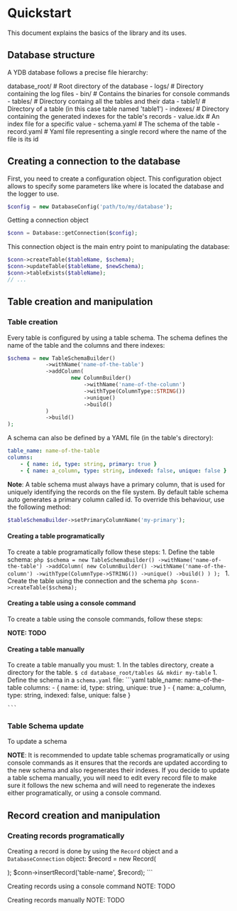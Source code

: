 # Quickstart
This document explains the basics of the library and its uses.

## Database structure
A YDB database follows a precise file hierarchy:

database_root/              # Root directory of the database
    - logs/                 # Directory containing the log files
    - bin/                  # Contains the binaries for console commands
    - tables/               # Directory containg all the tables and their data
        - table1/           # Directory of a table (in this case table named 'table1')
            - indexes/      # Directory containing the generated indexes for the table's records
                - value.idx # An index file for a specific value
            - schema.yaml   # The schema of the table
            - record.yaml   # Yaml file representing a single record where the name 
                              of the file is its id

## Creating a connection to the database
First, you need to create a configuration object. This configuration object allows to specify some parameters like where is located the database and the logger to use.

```php
$config = new DatabaseConfig('path/to/my/database');
```

Getting a connection object
```php
$conn = Database::getConnection($config);
```

This connection object is the main entry point to manipulating the database:
```php
$conn->createTable($tableName, $schema);
$conn->updateTable($tableName, $newSchema);
$conn->tableExists($tableName);
// ...
```

## Table creation and manipulation

### Table creation
Every table is configured by using a table schema. The schema defines the name of the table and the columns and there indexes:

```php
$schema = new TableSchemaBuilder()
            ->withName('name-of-the-table')
            ->addColumn(
                    new ColumnBuilder()
                        ->withName('name-of-the-column')
                        ->withType(ColumnType::STRING())
                        ->unique()
                        ->build()
            )
            ->build()
);
```
A schema can also be defined by a YAML file (in the table's directory):

```yaml
table_name: name-of-the-table
columns:
    - { name: id, type: string, primary: true }
    - { name: a_column, type: string, indexed: false, unique: false }
```

**Note**: A table schema must always have a primary column, that is used for uniquely identifying the records on the file system. By default table schema auto generates a primary column called id. To override this behaviour, use the following method:

```php 
$tableSchemaBuilder->setPrimaryColumnName('my-primary');
```

#### Creating a table programatically
To create a table programatically follow these steps:
    1. Define the table schema:
    ```php
    $schema = new TableSchemaBuilder()
                ->withName('name-of-the-table')
                ->addColumn(
                        new ColumnBuilder()
                            ->withName('name-of-the-column')
                            ->withType(ColumnType->STRING())
                            ->unique()
                            ->build()
                )
    );
    ```
    1. Create the table using the connection and the schema
    ```php
    $conn->createTable($schema);
    ```
#### Creating a table using a console command
To create a table using the console commands, follow these steps:

**NOTE: TODO**

#### Creating a table manually
To create a table manually you must:
    1. In the tables directory, create a directory for the table.
    ```
    $ cd database_root/tables && mkdir my-table
    ```
    1. Define the schema in a `schema.yaml` file:
    ```yaml
    table_name: name-of-the-table
    columns:
        - { name: id, type: string, unique: true }
        - { name: a_column, type: string, indexed: false, unique: false }

    ```

### Table Schema update
To update a schema

**NOTE**: It is recommended to update table schemas programatically or using console commands as it ensures that the records are updated according to the new schema and also regenerates their indexes. If you decide to update a table schema manually, you will need to edit every record file to make sure it follows the new schema and will need to regenerate the indexes either programatically, or using a console command.

## Record creation and manipulation

### Creating records programatically
Creating a record is done by using the `Record` object and a `DatabaseConnection` object:
$record = new Record(

); $conn->insertRecord('table-name', $record); ```

Creating records using a console command
NOTE: TODO

Creating records manually
NOTE: TODO